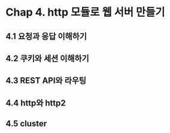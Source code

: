 # Chap 4. http 모듈로 웹 서버 만들기

## 4.1 요청과 응답 이해하기

## 4.2 쿠키와 세션 이해하기

## 4.3 REST API와 라우팅

## 4.4 http와 http2

## 4.5 cluster
